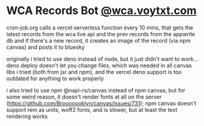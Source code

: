 # WCA Records Bot [@wca.voytxt.com](https://bsky.app/profile/wca.voytxt.com)

cron-job.org calls a vercel serverless function every 10 mins, that gets the latest records from the wca live api and the prev records from the appwrite db and if there's a new record, it creates an image of the record (via npm canvas) and posts it to bluesky

originally i tried to use deno instead of node, but it just didn't want to work... deno deploy doesn't let you change files, which was needed in all canvas libs i tried (both from jsr and npm), and the vercel deno support is too outdated for anything to work properly

i also tried to use npm @napi-rs/canvas instead of npm canvas, but for some weird reason, it doesn't render fonts at all on the server (https://github.com/Brooooooklyn/canvas/issues/731); npm canvas doesn't support rem as units, woff2 fonts, and is slower, but at least the text rendering works
